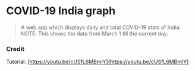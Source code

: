 # COVID-19 India graph

> A web app which displays daily and total COVID-19 stats of India.
> NOTE: This shows the data from March 1 till the current day.

### Credit

Tutorial: [https://youtu.be/cUSfL6MBmlY](https://youtu.be/cUSfL6MBmlY)
